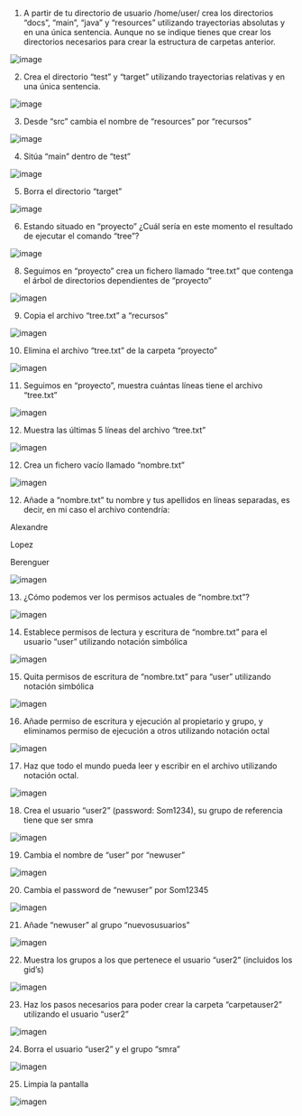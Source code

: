 1. A partir de tu directorio de usuario /home/user/ crea los directorios “docs”, “main”, “java” y “resources” utilizando trayectorias absolutas y en una única sentencia. Aunque no se indique tienes que crear los directorios necesarios para crear la estructura de carpetas anterior.

![image](https://github.com/user-attachments/assets/940be372-4f46-4898-a51f-97b566f127c0)

2. Crea el directorio “test” y “target” utilizando trayectorias relativas y en una única sentencia.

![image](https://github.com/user-attachments/assets/46e32bef-e8c9-4152-8d54-98ccff76273d)

3. Desde “src” cambia el nombre de “resources” por “recursos”

![image](https://github.com/user-attachments/assets/a1d6e428-0ae1-43ba-9189-3136092fc965)

4. Sitúa “main” dentro de “test”

![image](https://github.com/user-attachments/assets/c9b91be2-a6f1-45e9-8bd3-34eff091b3af)

5. Borra el directorio “target”

![image](https://github.com/user-attachments/assets/4f69cbe0-4c28-4b59-bd55-6662b6b71fbc)

6. Estando situado en “proyecto” ¿Cuál sería en este momento el resultado de ejecutar el comando “tree”?

![image](https://github.com/user-attachments/assets/3096ffc3-a401-4e4c-a240-bd414c70c1f4)

8. Seguimos en “proyecto” crea un fichero llamado “tree.txt” que contenga el árbol de directorios dependientes de “proyecto”

![imagen](https://github.com/user-attachments/assets/d06a3945-bf18-4cfd-88e1-eec3a2e648ff)

9. Copia el archivo “tree.txt” a “recursos”

![imagen](https://github.com/user-attachments/assets/95f764d1-7f61-4aab-bf6b-9ff4f224febc)

10. Elimina el archivo “tree.txt” de la carpeta “proyecto”

![imagen](https://github.com/user-attachments/assets/89baf8f7-b89f-4c3f-88d1-9332f8fb9dfa)

11. Seguimos en “proyecto”, muestra cuántas líneas tiene el archivo “tree.txt”

![imagen](https://github.com/user-attachments/assets/81900845-63e8-4231-9375-707ff81dd532)

12. Muestra las últimas 5 líneas del archivo “tree.txt”

![imagen](https://github.com/user-attachments/assets/b8938c36-90e2-416b-9744-fb09d2c00a2e)

12. Crea un fichero vacío llamado “nombre.txt”

![imagen](https://github.com/user-attachments/assets/d6982868-388c-49a8-8446-124a84acb608)

12. Añade a “nombre.txt” tu nombre y tus apellidos en líneas separadas, es decir, en mi caso el archivo contendría:

Alexandre

Lopez

Berenguer

![imagen](https://github.com/user-attachments/assets/993da3a8-3c53-4614-ac8a-cb6e27e12ed9)

13. ¿Cómo podemos ver los permisos actuales de “nombre.txt”?

![imagen](https://github.com/user-attachments/assets/0d46b793-787f-46b2-8a4c-7ea15d302164)

14. Establece permisos de lectura y escritura de “nombre.txt” para el usuario “user” utilizando notación simbólica

![imagen](https://github.com/user-attachments/assets/39a4c2f3-26b6-49e9-9917-addc222bfbff)

15. Quita permisos de escritura de “nombre.txt” para “user” utilizando notación simbólica

![imagen](https://github.com/user-attachments/assets/a66577ce-884c-4365-8c61-b3b834e368ba)

16. Añade permiso de escritura y ejecución al propietario y grupo, y eliminamos permiso de ejecución a otros utilizando notación octal

![imagen](https://github.com/user-attachments/assets/b48e4d6a-2e8b-490a-901a-a3fe53738477)

17. Haz que todo el mundo pueda leer y escribir en el archivo utilizando notación octal.

![imagen](https://github.com/user-attachments/assets/948d06d6-6647-463e-ae1e-783fab313e9d)

18. Crea el usuario “user2” (password: Som1234), su grupo de referencia tiene que ser smra

![imagen](https://github.com/user-attachments/assets/8ca4a6ac-a832-475d-b41b-2495b839c7a8)

19. Cambia el nombre de “user” por “newuser”

![imagen](https://github.com/user-attachments/assets/f4e41def-bb4c-4fe5-9daa-a754e7a2c4f8)

20. Cambia el password de “newuser” por Som12345

![imagen](https://github.com/user-attachments/assets/5b5a3a8f-0b13-4e73-9b46-357628d542ec)

21. Añade “newuser” al grupo “nuevosusuarios”

![imagen](https://github.com/user-attachments/assets/62f607ce-0b13-45b0-8acf-57ea2cc71f98)

22. Muestra los grupos a los que pertenece el usuario “user2” (incluidos los gid’s)

![imagen](https://github.com/user-attachments/assets/57012e14-d17e-4873-820c-88d7f057c36f)

23. Haz los pasos necesarios para poder crear la carpeta “carpetauser2” utilizando el usuario “user2”

![imagen](https://github.com/user-attachments/assets/36e2c294-761b-4d44-944e-9310db91396c)

24. Borra el usuario “user2” y el grupo “smra”

![imagen](https://github.com/user-attachments/assets/68b6c0ec-96fc-4a25-9f8c-d1ee387f5311)

25. Limpia la pantalla

![imagen](https://github.com/user-attachments/assets/0bf36d68-7bd0-4b14-9eb9-3706bbb044e6)

